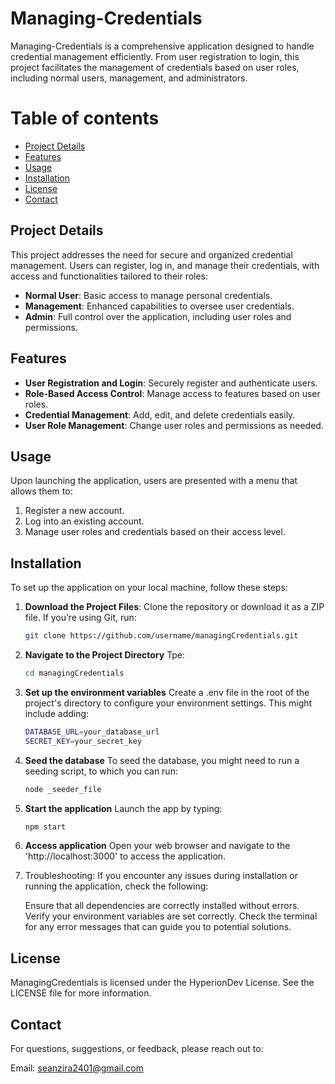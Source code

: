 # Managing-Credentials

Managing-Credentials is a comprehensive application designed to handle credential management efficiently. From user registration to login, this project facilitates the management of credentials based on user roles, including normal users, management, and administrators. 

# Table of contents
- [Project Details](#project-details)
- [Features](#features)
- [Usage](#usage)
- [Installation](#installation)
- [License](#license)
- [Contact](#contact)

## Project Details

This project addresses the need for secure and organized credential management. Users can register, log in, and manage their credentials, with access and functionalities tailored to their roles:
- **Normal User**: Basic access to manage personal credentials.
- **Management**: Enhanced capabilities to oversee user credentials.
- **Admin**: Full control over the application, including user roles and permissions.

## Features

- **User Registration and Login**: Securely register and authenticate users.
- **Role-Based Access Control**: Manage access to features based on user roles.
- **Credential Management**: Add, edit, and delete credentials easily.
- **User Role Management**: Change user roles and permissions as needed.

## Usage
Upon launching the application, users are presented with a menu that allows them to:

1. Register a new account.
2. Log into an existing account.
3. Manage user roles and credentials based on their access level.

## Installation
To set up the application on your local machine, follow these steps:

1. **Download the Project Files**: 
   Clone the repository or download it as a ZIP file. If you’re using Git, run:
   ```bash
   git clone https://github.com/username/managingCredentials.git
2. **Navigate to the Project Directory**
   Tpe: 
   ```bash
   cd managingCredentials
4. **Set up the environment variables**
   Create a .env file in the root of the project's directory to configure your        environment settings. This might include adding:
   ```bash
   DATABASE_URL=your_database_url
   SECRET_KEY=your_secret_key
5. **Seed the database**
   To seed the database, you might need to run a seeding script, to which you can 
   run:
   ```bash
   node _seeder_file
6. **Start the application**
   Launch the app by typing:
   ```bash
   npm start
7. **Access application**
   Open your web browser and navigate to the 'http://localhost:3000' to access the 
   application.
8. Troubleshooting: If you encounter any issues during installation or running the 
   application, check the following:

   Ensure that all dependencies are correctly installed without errors.
   Verify your environment variables are set correctly.
   Check the terminal for any error messages that can guide you to potential 
   solutions.

## License
ManagingCredentials is licensed under the HyperionDev License. See the LICENSE file for more information.

## Contact
For questions, suggestions, or feedback, please reach out to:

Email: seanzira2401@gmail.com
